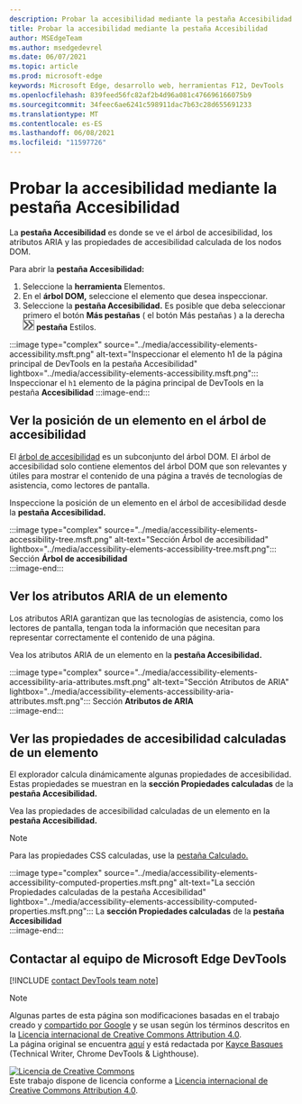 ```yaml
---
description: Probar la accesibilidad mediante la pestaña Accesibilidad.
title: Probar la accesibilidad mediante la pestaña Accesibilidad
author: MSEdgeTeam
ms.author: msedgedevrel
ms.date: 06/07/2021
ms.topic: article
ms.prod: microsoft-edge
keywords: Microsoft Edge, desarrollo web, herramientas F12, DevTools
ms.openlocfilehash: 839feed56fc82af2b4d96a081c476696166075b9
ms.sourcegitcommit: 34feec6ae6241c598911dac7b63c28d655691233
ms.translationtype: MT
ms.contentlocale: es-ES
ms.lasthandoff: 06/08/2021
ms.locfileid: "11597726"
---
```

<!-- this article was created on 05/11/2021 by moving a section out from the "Accessibility reference" article (reference.md) -->
<!-- Copyright Kayce Basques 

   Licensed under the Apache License, Version 2.0 (the "License");
   you may not use this file except in compliance with the License.
   You may obtain a copy of the License at

       https://www.apache.org/licenses/LICENSE-2.0

   Unless required by applicable law or agreed to in writing, software
   distributed under the License is distributed on an "AS IS" BASIS,
   WITHOUT WARRANTIES OR CONDITIONS OF ANY KIND, either express or implied.
   See the License for the specific language governing permissions and
   limitations under the License.  -->  
# <a name="test-accessibility-using-the-accessibility-tab"></a>Probar la accesibilidad mediante la pestaña Accesibilidad

La **pestaña Accesibilidad** es donde se ve el árbol de accesibilidad, los atributos ARIA y las propiedades de accesibilidad calculada de los nodos DOM.  

Para abrir la **pestaña Accesibilidad:**

1.  Seleccione la **herramienta** Elementos.  
1.  En el **árbol DOM,** seleccione el elemento que desea inspeccionar.  
1.  Seleccione la **pestaña Accesibilidad.**  Es posible que deba seleccionar primero el botón **Más pestañas** \( el botón Más pestañas \) a la derecha ![ de la ](../media/more-tabs-icon.msft.png) **pestaña** Estilos.

:::image type="complex" source="../media/accessibility-elements-accessibility.msft.png" alt-text="Inspeccionar el elemento h1 de la página principal de DevTools en la pestaña Accesibilidad" lightbox="../media/accessibility-elements-accessibility.msft.png":::
   Inspeccionar el `h1` elemento de la página principal de DevTools en la pestaña **Accesibilidad**
:::image-end:::  


## <a name="view-the-position-of-an-element-in-the-accessibility-tree"></a>Ver la posición de un elemento en el árbol de accesibilidad

El [árbol de accesibilidad][MDNAccessibilityTree] es un subconjunto del árbol DOM.  El árbol de accesibilidad solo contiene elementos del árbol DOM que son relevantes y útiles para mostrar el contenido de una página a través de tecnologías de asistencia, como lectores de pantalla.

Inspeccione la posición de un elemento en el árbol de accesibilidad desde la **pestaña Accesibilidad.**  

:::image type="complex" source="../media/accessibility-elements-accessibility-tree.msft.png" alt-text="Sección Árbol de accesibilidad" lightbox="../media/accessibility-elements-accessibility-tree.msft.png":::
   Sección **Árbol de accesibilidad**  
:::image-end:::  


## <a name="view-the-aria-attributes-of-an-element"></a>Ver los atributos ARIA de un elemento  

Los atributos ARIA garantizan que las tecnologías de asistencia, como los lectores de pantalla, tengan toda la información que necesitan para representar correctamente el contenido de una página.  

Vea los atributos ARIA de un elemento en la **pestaña Accesibilidad.**

:::image type="complex" source="../media/accessibility-elements-accessibility-aria-attributes.msft.png" alt-text="Sección Atributos de ARIA" lightbox="../media/accessibility-elements-accessibility-aria-attributes.msft.png":::
   Sección **Atributos de ARIA**  
:::image-end:::  


## <a name="view-the-computed-accessibility-properties-of-an-element"></a>Ver las propiedades de accesibilidad calculadas de un elemento  


El explorador calcula dinámicamente algunas propiedades de accesibilidad.  Estas propiedades se muestran en la **sección Propiedades calculadas** de la **pestaña Accesibilidad.**  

Vea las propiedades de accesibilidad calculadas de un elemento en la **pestaña Accesibilidad.**

> [!NOTE]
> Para las propiedades CSS calculadas, use la [pestaña Calculado.][DevtoolsCssReferenceViewActuallyAppliedElements]

:::image type="complex" source="../media/accessibility-elements-accessibility-computed-properties.msft.png" alt-text="La sección Propiedades calculadas de la pestaña Accesibilidad" lightbox="../media/accessibility-elements-accessibility-computed-properties.msft.png":::
   La **sección Propiedades calculadas** de la **pestaña Accesibilidad**  
:::image-end:::  


## <a name="getting-in-touch-with-the-microsoft-edge-devtools-team"></a>Contactar al equipo de Microsoft Edge DevTools  

[!INCLUDE [contact DevTools team note](../includes/contact-devtools-team-note.md)]  


> [!NOTE]
> Algunas partes de esta página son modificaciones basadas en el trabajo creado y [compartido por Google][GoogleSitePolicies] y se usan según los términos descritos en la [Licencia internacional de Creative Commons Attribution 4.0][CCA4IL].  
> La página original se encuentra [aquí](https://developers.google.com/web/tools/chrome-devtools/accessibility/reference) y está redactada por [Kayce Basques][KayceBasques] \(Technical Writer, Chrome DevTools \& Lighthouse\).  

[![Licencia de Creative Commons][CCby4Image]][CCA4IL]  
Este trabajo dispone de licencia conforme a [Licencia internacional de Creative Commons Attribution 4.0][CCA4IL].  


<!-- links -->
[DevtoolsCssReferenceViewActuallyAppliedElements]: ../css/reference.md#view-only-the-css-that-is-actually-applied-to-an-element "Ver solo el CSS que realmente se aplica a un elemento: referencia CSS | Microsoft Docs"  
[MDNAccessibilityTree]: https://developer.mozilla.org/docs/Glossary/AOM "Árbol de accesibilidad (AOM) | MDN"  
[GoogleSitePolicies]: https://developers.google.com/terms/site-policies  
[CCA4IL]: https://creativecommons.org/licenses/by/4.0  
[KayceBasques]: https://developers.google.com/web/resources/contributors/kaycebasques  
[CCby4Image]: https://i.creativecommons.org/l/by/4.0/88x31.png  
